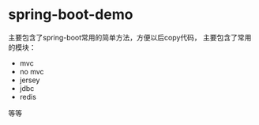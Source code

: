 # spring-boot-demo

主要包含了spring-boot常用的简单方法，方便以后copy代码， 主要包含了常用的模块：

- mvc
- no mvc
- jersey
- jdbc
- redis


等等

